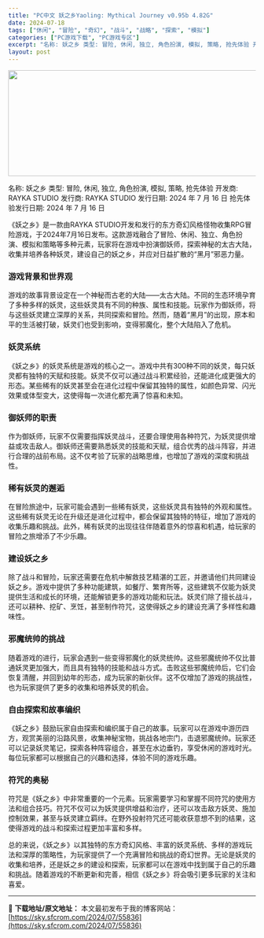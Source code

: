 ```yaml
---
title: "PC中文 妖之乡Yaoling: Mythical Journey v0.95b 4.82G"
date: 2024-07-18
tags: ["休闲", "冒险", "奇幻", "战斗", "战略", "探索", "模拟"]
categories: ["PC游戏下载", "PC游戏专区"]
excerpt: "名称: 妖之乡 类型: 冒险, 休闲, 独立, 角色扮演, 模拟, 策略, 抢先体验 开发商: RAYKA STUDIO 发行商: RAYKA STUDIO 发行日期: 2024 年 7 月 16 日 抢先体验发行日期: 2024 年 7 月 16 日 《妖之乡》是一款由RAYKA STUDIO开发&hellip;"
layout: post
---
```


<img class="aligncenter size-full wp-image-55837" src="https://sky.sfcrom.com/wp-content/uploads/2024/07/2024071804131368.webp" alt="" width="660" height="215" />

名称: 妖之乡
类型: 冒险, 休闲, 独立, 角色扮演, 模拟, 策略, 抢先体验
开发商: RAYKA STUDIO
发行商: RAYKA STUDIO
发行日期: 2024 年 7 月 16 日
抢先体验发行日期: 2024 年 7 月 16 日

《妖之乡》是一款由RAYKA STUDIO开发和发行的东方奇幻风格怪物收集RPG冒险游戏，于2024年7月16日发布。这款游戏融合了冒险、休闲、独立、角色扮演、模拟和策略等多种元素，玩家将在游戏中扮演御妖师，探索神秘的太古大陆，收集并培养各种妖灵，建设自己的妖之乡，并应对日益扩散的“黑月”邪恶力量。
<h3>游戏背景和世界观</h3>
游戏的故事背景设定在一个神秘而古老的大陆——太古大陆。不同的生态环境孕育了多种多样的妖灵，这些妖灵具有不同的种族、属性和技能。玩家作为御妖师，将与这些妖灵建立深厚的关系，共同探索和冒险。然而，随着“黑月”的出现，原本和平的生活被打破，妖灵们也受到影响，变得邪魔化，整个大陆陷入了危机。
<h3>妖灵系统</h3>
《妖之乡》的妖灵系统是游戏的核心之一。游戏中共有300种不同的妖灵，每只妖灵都有独特的天赋和技能。妖灵不仅可以通过战斗积累经验，还能进化成更强大的形态。某些稀有的妖灵甚至会在进化过程中保留其独特的属性，如颜色异常、闪光效果或体型变大，这使得每一次进化都充满了惊喜和未知。
<h3>御妖师的职责</h3>
作为御妖师，玩家不仅需要指挥妖灵战斗，还要合理使用各种符咒，为妖灵提供增益或攻击敌人。御妖师还需要熟悉妖灵的技能和天赋，组合优秀的战斗阵容，并进行合理的战前布局。这不仅考验了玩家的战略思维，也增加了游戏的深度和挑战性。
<h3>稀有妖灵的邂逅</h3>
在冒险旅途中，玩家可能会遇到一些稀有妖灵，这些妖灵具有独特的外观和属性。这些稀有妖灵无论在升级还是进化过程中，都会保留其独特的特征，增加了游戏的收集乐趣和挑战。此外，稀有妖灵的出现往往伴随着意外的惊喜和机遇，给玩家的冒险之旅增添了不少乐趣。
<h3>建设妖之乡</h3>
除了战斗和冒险，玩家还需要在危机中解救技艺精湛的工匠，并邀请他们共同建设妖之乡。游戏中提供了多种功能建筑，如餐厅、繁育所等，这些建筑不仅能为妖灵提供生活和成长的环境，还能解锁更多的游戏功能和玩法。妖灵们除了擅长战斗，还可以耕种、挖矿、烹饪，甚至制作符咒，这使得妖之乡的建设充满了多样性和趣味性。
<h3>邪魔统帅的挑战</h3>
随着游戏的进行，玩家会遇到一些变得邪魔化的妖灵统帅。这些邪魔统帅不仅比普通妖灵更加强大，而且具有独特的技能和战斗方式。击败这些邪魔统帅后，它们会恢复清醒，并回到幼年的形态，成为玩家的新伙伴。这不仅增加了游戏的挑战性，也为玩家提供了更多的收集和培养妖灵的机会。
<h3>自由探索和故事编织</h3>
《妖之乡》鼓励玩家自由探索和编织属于自己的故事。玩家可以在游戏中游历四方，观赏美丽的沿路风景，收集神秘宝物，挑战各地宗门，击退邪魔统帅。玩家还可以记录妖灵笔记，探索各种阵容组合，甚至在水边垂钓，享受休闲的游戏时光。每位玩家都可以根据自己的兴趣和选择，体验不同的游戏乐趣。
<h3>符咒的奥秘</h3>
符咒是《妖之乡》中非常重要的一个元素。玩家需要学习和掌握不同符咒的使用方法和组合技巧。符咒不仅可以为妖灵提供增益和治疗，还可以攻击敌方妖灵、施加控制效果，甚至与妖灵建立羁绊。在野外投射符咒还可能收获意想不到的结果，这使得游戏的战斗和探索过程更加丰富和多样。

总的来说，《妖之乡》以其独特的东方奇幻风格、丰富的妖灵系统、多样的游戏玩法和深厚的策略性，为玩家提供了一个充满冒险和挑战的奇幻世界。无论是妖灵的收集和培养，还是妖之乡的建设和探索，玩家都可以在游戏中找到属于自己的乐趣和挑战。随着游戏的不断更新和完善，相信《妖之乡》将会吸引更多玩家的关注和喜爱。

---
📖 **下载地址/原文地址：** 本文最初发布于我的博客网站：[https://sky.sfcrom.com/2024/07/55836](https://sky.sfcrom.com/2024/07/55836)
